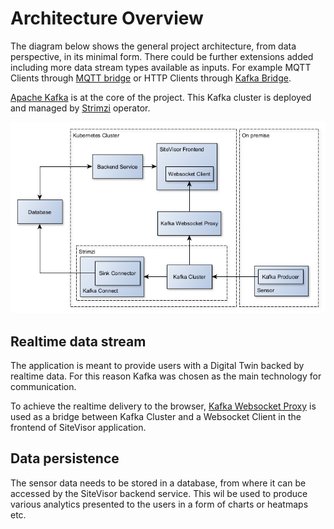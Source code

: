 # Architecture Overview

The diagram below shows the general project architecture, from data perspective, in its minimal form. There could be further extensions added including more data stream types available as inputs. For example MQTT Clients through [MQTT bridge](https://github.com/strimzi/strimzi-mqtt-bridge) or HTTP Clients through [Kafka Bridge](https://strimzi.io/docs/operators/latest/overview#overview-components-kafka-bridge_str).

[Apache Kafka](https://kafka.apache.org/) is at the core of the project. This Kafka cluster is deployed and managed by [Strimzi](https://strimzi.io/) operator.

![Minimal project architecture](../assets/images/architecture-general-minimal.png)

## Realtime data stream

The application is meant to provide users with a Digital Twin backed by realtime data. For this reason Kafka was chosen as the main technology for communication. 

To achieve the realtime delivery to the browser, [Kafka Websocket Proxy](https://kpmeen.gitlab.io/kafka-websocket-proxy/) is used as a bridge between Kafka Cluster and a Websocket Client in the frontend of SiteVisor application.

## Data persistence

The sensor data needs to be stored in a database, from where it can be accessed by the SiteVisor backend service. This wil be used to produce various analytics presented to the users in a form of charts or heatmaps etc.
